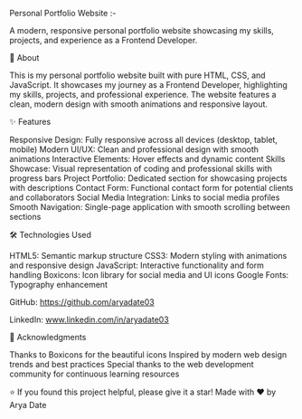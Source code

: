 Personal Portfolio Website :-

A modern, responsive personal portfolio website showcasing my skills, projects, and experience as a Frontend Developer.

🎯 About 

This is my personal portfolio website built with pure HTML, CSS, and JavaScript. It showcases my journey as a Frontend Developer, highlighting my skills, projects, and professional experience. The website features a clean, modern design with smooth animations and responsive layout.

✨ Features

Responsive Design: Fully responsive across all devices (desktop, tablet, mobile)
Modern UI/UX: Clean and professional design with smooth animations
Interactive Elements: Hover effects and dynamic content
Skills Showcase: Visual representation of coding and professional skills with progress bars
Project Portfolio: Dedicated section for showcasing projects with descriptions
Contact Form: Functional contact form for potential clients and collaborators
Social Media Integration: Links to social media profiles
Smooth Navigation: Single-page application with smooth scrolling between sections

🛠️ Technologies Used

HTML5: Semantic markup structure
CSS3: Modern styling with animations and responsive design
JavaScript: Interactive functionality and form handling
Boxicons: Icon library for social media and UI icons
Google Fonts: Typography enhancement




GitHub: https://github.com/aryadate03

LinkedIn: www.linkedin.com/in/aryadate03

🙏 Acknowledgments

Thanks to Boxicons for the beautiful icons
Inspired by modern web design trends and best practices
Special thanks to the web development community for continuous learning resources


⭐ If you found this project helpful, please give it a star!
Made with ❤️ by Arya Date
